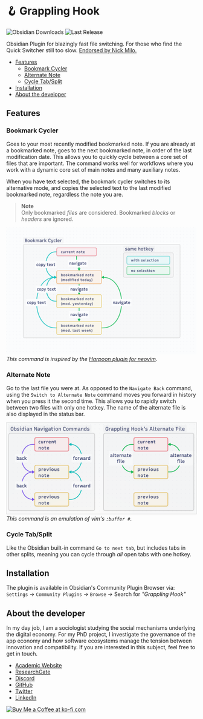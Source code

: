 # 🪝 Grappling Hook

![Obsidian Downloads](https://img.shields.io/badge/dynamic/json?logo=obsidian&color=%23483699&label=downloads&query=%24%5B%22grappling-hook%22%5D.downloads&url=https%3A%2F%2Fraw.githubusercontent.com%2Fobsidianmd%2Fobsidian-releases%2Fmaster%2Fcommunity-plugin-stats.json&style=plastic)
![Last Release](https://img.shields.io/github/v/release/chrisgrieser/grappling-hook?label=Latest%20Release&style=plastic)

Obsidian Plugin for blazingly fast file switching. For those who find the Quick
Switcher still too slow. [Endorsed by Nick
Milo.](https://youtu.be/mcrcRXp5d8A?t=462)

<!-- toc -->

- [Features](#features)
	* [Bookmark Cycler](#bookmark-cycler)
	* [Alternate Note](#alternate-note)
	* [Cycle Tab/Split](#cycle-tabsplit)
- [Installation](#installation)
- [About the developer](#about-the-developer)

<!-- tocstop -->

## Features

### Bookmark Cycler
Goes to your most recently modified bookmarked note. If you are already at a
bookmarked note, goes to the next bookmarked note, in order of the last
modification date. This allows you to quickly cycle between a core set of files
that are important. The command works well for workflows where you work with a
dynamic core set of main notes and many auxiliary notes.

When you have text selected, the bookmark cycler switches to its alternative
mode, and copies the selected text to the last modified bookmarked note,
regardless the note you are.

> __Note__  
> Only bookmarked *files* are considered. Bookmarked *blocks* or *headers* are ignored.

![Illustration bookmark cycler](./illustration/bookmark-cycler.png)
*This command is inspired by the [Harpoon plugin for neovim](https://github.com/ThePrimeagen/harpoon).*

### Alternate Note
Go to the last file you were at. As opposed to the `Navigate Back` command,
using the `Switch to Alternate Note` command moves you forward in history when
you press it the second time. This allows you to rapidly switch between two
files with only one hotkey. The name of the alternate file is also displayed in
the status bar.

![Illustration alt-file](./illustration/alt-file.png)
*This command is an emulation of vim's `:buffer #`.*

### Cycle Tab/Split
Like the Obsidian built-in command `Go to next tab`, but includes tabs in other
splits, meaning you can cycle through *all* open tabs with one hotkey.

## Installation
The plugin is available in Obsidian's Community Plugin Browser via: `Settings` →
`Community Plugins` → `Browse` → Search for *"Grappling Hook"*

<!-- vale Google.FirstPerson = NO -->
## About the developer
In my day job, I am a sociologist studying the social mechanisms underlying the
digital economy. For my PhD project, I investigate the governance of the app
economy and how software ecosystems manage the tension between innovation and
compatibility. If you are interested in this subject, feel free to get in touch.

- [Academic Website](https://chris-grieser.de/)
- [ResearchGate](https://www.researchgate.net/profile/Christopher-Grieser)
- [Discord](https://discordapp.com/users/462774483044794368/)
- [GitHub](https://github.com/chrisgrieser/)
- [Twitter](https://twitter.com/pseudo_meta)
- [LinkedIn](https://www.linkedin.com/in/christopher-grieser-ba693b17a/)

<a href='https://ko-fi.com/Y8Y86SQ91' target='_blank'>
<img
	height='36'
	style='border:0px;height:36px;'
	src='https://cdn.ko-fi.com/cdn/kofi1.png?v=3'
	border='0'
	alt='Buy Me a Coffee at ko-fi.com'
/></a>
